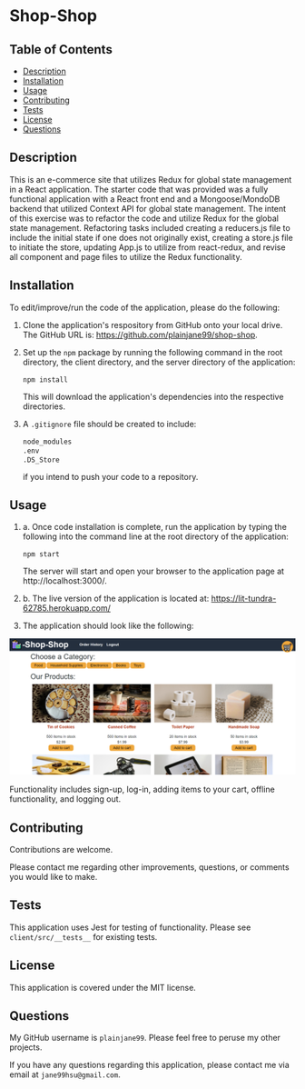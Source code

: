 # Shop-Shop

## Table of Contents
* [Description](#description)
* [Installation](#installation)
* [Usage](#usage)
* [Contributing](#contributing)
* [Tests](#tests)
* [License](#license)
* [Questions](#questions)

## Description <a name="description"></a>
This is an e-commerce site that utilizes Redux for global state management in a React application.  The starter code that was provided was a fully functional application with a React front end and a Mongoose/MondoDB backend that utilized Context API for global state management.  The intent of this exercise was to refactor the code and utilize Redux for the global state management.  Refactoring tasks included creating a reducers.js file to include the initial state if one does not originally exist, creating a store.js file to initiate the store, updating App.js to utilize <Provider> from react-redux, and revise all component and page files to utilize the Redux functionality.

## Installation <a name="installation"></a>
To edit/improve/run the code of the application, please do the following: 

1. Clone the application's respository from GitHub onto your local drive.  The GitHub URL is: https://github.com/plainjane99/shop-shop.

2. Set up the ```npm``` package by running the following command in the root directory, the client directory, and the server directory of the application: 
    
    ```
    npm install
    ```
    
    This will download the application's dependencies into the respective directories.
3. A ```.gitignore``` file should be created to include:
    ```
    node_modules
    .env
    .DS_Store
    ```
    if you intend to push your code to a repository.

## Usage <a name="usage"></a>

1. a.  Once code installation is complete, run the application by typing the following into the command line at the root directory of the application:

    ```
    npm start
    ```
    
    The server will start and open your browser to the application page at http://localhost:3000/.    

1. b. The live version of the application is located at:  https://lit-tundra-62785.herokuapp.com/

2. The application should look like the following:

![Shop-Shop](./assets/Shop-Shop-Snip.png)

Functionality includes sign-up, log-in, adding items to your cart, offline functionality, and logging out.    

## Contributing <a name="contributing"></a>
Contributions are welcome.  

Please contact me regarding other improvements, questions, or comments you would like to make.

## Tests <a name="tests"></a>
This application uses Jest for testing of functionality.  Please see ```client/src/__tests__``` for existing tests.

## License <a name="license"></a>
This application is covered under the MIT license.

## Questions <a name="questions"></a>
My GitHub username is ```plainjane99```.  Please feel free to peruse my other projects.

If you have any questions regarding this application, please contact me via email at ```jane99hsu@gmail.com```.
  